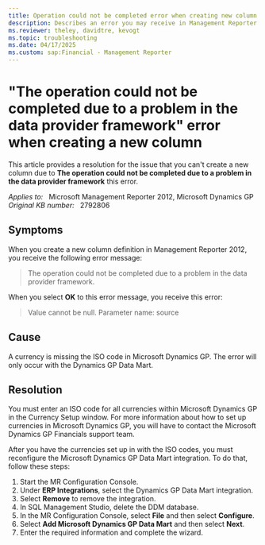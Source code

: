 ```yaml
---
title: Operation could not be completed error when creating new column
description: Describes an error you may receive in Management Reporter 2012 if the ISO codes are not set up for currencies in Microsoft Dynamics GP. Provides a resolution.
ms.reviewer: theley, davidtre, kevogt
ms.topic: troubleshooting
ms.date: 04/17/2025
ms.custom: sap:Financial - Management Reporter
---
```

# "The operation could not be completed due to a problem in the data provider framework" error when creating a new column

This article provides a resolution for the issue that you can't create a new column due to **The operation could not be completed due to a problem in the data provider framework** this error.

_Applies to:_ &nbsp; Microsoft Management Reporter 2012, Microsoft Dynamics GP  
_Original KB number:_ &nbsp; 2792806

## Symptoms

When you create a new column definition in Management Reporter 2012, you receive the following error message:

> The operation could not be completed due to a problem in the data provider framework.

When you select **OK** to this error message, you receive this error:

> Value cannot be null. Parameter name: source

## Cause

A currency is missing the ISO code in Microsoft Dynamics GP. The error will only occur with the Dynamics GP Data Mart.

## Resolution

You must enter an ISO code for all currencies within Microsoft Dynamics GP in the Currency Setup window. For more information about how to set up currencies in Microsoft Dynamics GP, you will have to contact the Microsoft Dynamics GP Financials support team.

After you have the currencies set up in with the ISO codes, you must reconfigure the Microsoft Dynamics GP Data Mart integration. To do that, follow these steps:

1. Start the MR Configuration Console.
2. Under **ERP Integrations**, select the Dynamics GP Data Mart integration.
3. Select **Remove** to remove the integration.
4. In SQL Management Studio, delete the DDM database.
5. In the MR Configuration Console, select **File** and then select **Configure**.
6. Select **Add Microsoft Dynamics GP Data Mart** and then select **Next**.
7. Enter the required information and complete the wizard.
